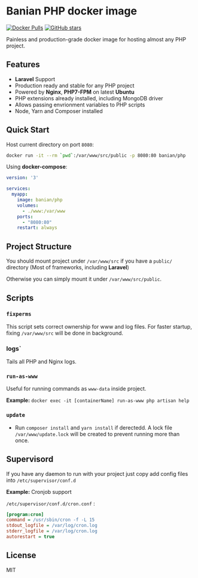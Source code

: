 # Banian PHP docker image

[![Docker Pulls](https://img.shields.io/docker/pulls/banian/php.svg)](https://hub.docker.com/r/banian/php)
[![GitHub stars](https://img.shields.io/github/stars/banian/php.svg?style=social&label=Star&?style=flat-square)](https://github.com/banian/php)

Painless and production-grade docker image for hosting almost any PHP project.

## Features

- **Laravel** Support
- Production ready and stable for any PHP project
- Powered by **Nginx**, **PHP7-FPM** on latest **Ubuntu**
- PHP extensions already installed, including MongoDB driver
- Allows passing envrionment variables to PHP scripts
- Node, Yarn and Composer installed

## Quick Start

Host current directory on port `8080`:

```bash
docker run -it --rm `pwd`:/var/www/src/public -p 8080:80 banian/php
```

Using **docker-compose**:

```yaml
version: '3'

services:
  myapp:
    image: banian/php
    volumes:
      - ./www:/var/www
    ports:
      - "8080:80"
    restart: always
```


## Project Structure

You should mount project under `/var/www/src` if you have a `public/` directory (Most of frameworks, including **Laravel**)

Otherwise you can simply mount it under `/var/www/src/public`.

## Scripts

### `fixperms`

This script sets correct ownership for www and log files. For faster startup, fixing `/var/www/src` will be done in background.

### logs`

Tails all PHP and Nginx logs.

### `run-as-www`

Useful for running commands as `www-data` inside project.

**Example:** `docker exec -it [containerName] run-as-www php artisan help`

### `update`

- Run `composer install` and `yarn install` if derectedd. A lock file `/var/www/update.lock` will be created to prevent running more than once.

## Supervisord

If you have any daemon to run with your project just copy add config files into `/etc/supervisor/conf.d`

**Example:** Cronjob support

`/etc/supervisor/conf.d/cron.conf` :
  
```ini
[program:cron]
command = /usr/sbin/cron -f -L 15
stdout_logfile = /var/log/cron.log
stderr_logfile = /var/log/cron.log
autorestart = true
```

## License

MIT
